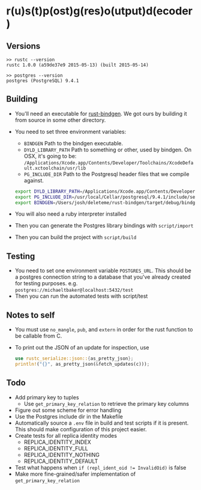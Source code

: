 # r(u)s(t)p(ost)g(res)o(utput)d(ecoder)

Versions
--------

```
>> rustc --version
rustc 1.0.0 (a59de37e9 2015-05-13) (built 2015-05-14)

>> postgres --version
postgres (PostgreSQL) 9.4.1
```

Building
--------

* You'll need an executable for [rust-bindgen](https://crates.io/crates/rust-bindgen).
  We got ours by building it from source in some other directory.
* You need to set three environment variables:
  * `BINDGEN` Path to the bindgen executable.
  * `DYLD_LIBRARY_PATH` Path to something or other, used by bindgen. On OSX, it's going to be: `/Applications/Xcode.app/Contents/Developer/Toolchains/XcodeDefault.xctoolchain/usr/lib`
  * `PG_INCLUDE_DIR` Path to the Postgresql header files that we compile against.

  ```sh
  export DYLD_LIBRARY_PATH=/Applications/Xcode.app/Contents/Developer/Toolchains/XcodeDefault.xctoolchain/usr/lib
  export PG_INCLUDE_DIR=/usr/local/Cellar/postgresql/9.4.1/include/server/
  export BINDGEN=/Users/josh/deleteme/rust-bindgen/target/debug/bindgen
  ```
* You will also need a ruby interpreter installed
* Then you can generate the Postgres library bindings with `script/import`
* Then you can build the project with `script/build`

Testing
-------
* You need to set one environment variable `POSTGRES_URL`. This should be a postgres connection string to a database that you've already created for testing purposes. e.g. `postgres://michaeltbaker@localhost:5432/test`
* Then you can run the automated tests with script/test

Notes to self
-------------

* You must use `no_mangle`, `pub`, and `extern` in order for the rust function to be callable from C.
* To print out the JSON of an update for inspection, use

  ```rust
  use rustc_serialize::json::{as_pretty_json};
  println!("{}", as_pretty_json(&fetch_updates(c)));
  ```

Todo
----

* Add primary key to tuples
    * Use `get_primary_key_relation` to retrieve the primary key columns
* Figure out some scheme for error handling
* Use the Postgres include dir in the Makefile
* Automatically source a `.env` file in build and test scripts if it is present. This should make configuration of this project easier.
* Create tests for all replica identity modes
  * REPLICA_IDENTITY_INDEX
  * REPLICA_IDENTITY_FULL
  * REPLICA_IDENTITY_NOTHING
  * REPLICA_IDENTITY_DEFAULT
* Test what happens when `if (repl_ident_oid != InvalidOid)` is false
* Make more fine-grained/safer implementation of `get_primary_key_relation`
